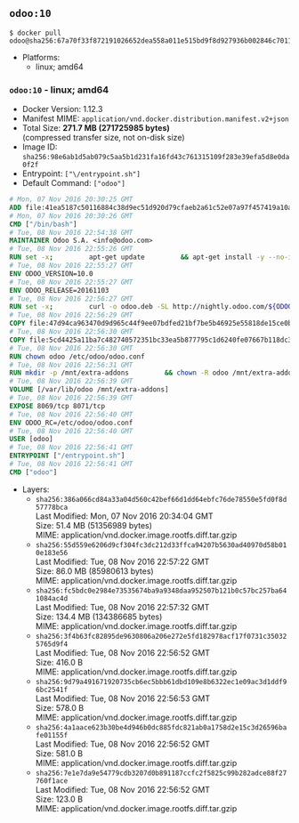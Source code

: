 ## `odoo:10`

```console
$ docker pull odoo@sha256:67a70f33f872191026652dea558a011e515bd9f8d927936b002846c7011534db
```

-	Platforms:
	-	linux; amd64

### `odoo:10` - linux; amd64

-	Docker Version: 1.12.3
-	Manifest MIME: `application/vnd.docker.distribution.manifest.v2+json`
-	Total Size: **271.7 MB (271725985 bytes)**  
	(compressed transfer size, not on-disk size)
-	Image ID: `sha256:98e6ab1d5ab079c5aa5b1d231fa16fd43c761315109f283e39efa5d8e0da0f2f`
-	Entrypoint: `["\/entrypoint.sh"]`
-	Default Command: `["odoo"]`

```dockerfile
# Mon, 07 Nov 2016 20:30:25 GMT
ADD file:41ea5187c50116884c38d9ec51d920d79cfaeb2a61c52e07a97f457419a10a4f in / 
# Mon, 07 Nov 2016 20:30:26 GMT
CMD ["/bin/bash"]
# Tue, 08 Nov 2016 22:54:38 GMT
MAINTAINER Odoo S.A. <info@odoo.com>
# Tue, 08 Nov 2016 22:55:26 GMT
RUN set -x;         apt-get update         && apt-get install -y --no-install-recommends             ca-certificates             curl             node-less             python-gevent             python-pip             python-pyinotify             python-renderpm             python-support         && curl -o wkhtmltox.deb -SL http://nightly.odoo.com/extra/wkhtmltox-0.12.1.2_linux-jessie-amd64.deb         && echo '40e8b906de658a2221b15e4e8cd82565a47d7ee8 wkhtmltox.deb' | sha1sum -c -         && dpkg --force-depends -i wkhtmltox.deb         && apt-get -y install -f --no-install-recommends         && apt-get purge -y --auto-remove -o APT::AutoRemove::RecommendsImportant=false -o APT::AutoRemove::SuggestsImportant=false npm         && rm -rf /var/lib/apt/lists/* wkhtmltox.deb         && pip install psycogreen==1.0
# Tue, 08 Nov 2016 22:55:27 GMT
ENV ODOO_VERSION=10.0
# Tue, 08 Nov 2016 22:55:27 GMT
ENV ODOO_RELEASE=20161103
# Tue, 08 Nov 2016 22:56:27 GMT
RUN set -x;         curl -o odoo.deb -SL http://nightly.odoo.com/${ODOO_VERSION}/nightly/deb/odoo_${ODOO_VERSION}.${ODOO_RELEASE}_all.deb         && echo '298b9a3c752fbe8df1e6bc7e5ab9d84ce7d0061b odoo.deb' | sha1sum -c -         && dpkg --force-depends -i odoo.deb         && apt-get update         && apt-get -y install -f --no-install-recommends         && rm -rf /var/lib/apt/lists/* odoo.deb
# Tue, 08 Nov 2016 22:56:29 GMT
COPY file:47d94ca963470d9d965c44f9ee07bdfed21bf7be5b46925e55818de15ce0bdb1 in / 
# Tue, 08 Nov 2016 22:56:30 GMT
COPY file:5cd4425a11ba7c482740572351bc33ea5b877795c1d6240fe07667b118dc3740 in /etc/odoo/ 
# Tue, 08 Nov 2016 22:56:30 GMT
RUN chown odoo /etc/odoo/odoo.conf
# Tue, 08 Nov 2016 22:56:31 GMT
RUN mkdir -p /mnt/extra-addons         && chown -R odoo /mnt/extra-addons
# Tue, 08 Nov 2016 22:56:39 GMT
VOLUME [/var/lib/odoo /mnt/extra-addons]
# Tue, 08 Nov 2016 22:56:39 GMT
EXPOSE 8069/tcp 8071/tcp
# Tue, 08 Nov 2016 22:56:40 GMT
ENV ODOO_RC=/etc/odoo/odoo.conf
# Tue, 08 Nov 2016 22:56:40 GMT
USER [odoo]
# Tue, 08 Nov 2016 22:56:41 GMT
ENTRYPOINT ["/entrypoint.sh"]
# Tue, 08 Nov 2016 22:56:41 GMT
CMD ["odoo"]
```

-	Layers:
	-	`sha256:386a066cd84a33a04d560c42bef66d1dd64ebfc76de78550e5fd0f8d57778bca`  
		Last Modified: Mon, 07 Nov 2016 20:34:04 GMT  
		Size: 51.4 MB (51356989 bytes)  
		MIME: application/vnd.docker.image.rootfs.diff.tar.gzip
	-	`sha256:55d559e6206d9cf304fc3dc212d33ffca94207b5630ad40970d58b010e183e56`  
		Last Modified: Tue, 08 Nov 2016 22:57:22 GMT  
		Size: 86.0 MB (85980613 bytes)  
		MIME: application/vnd.docker.image.rootfs.diff.tar.gzip
	-	`sha256:fc5bdc0e2984e73535674ba9a9348daa952507b121b0c57bc257ba641084ac4d`  
		Last Modified: Tue, 08 Nov 2016 22:57:32 GMT  
		Size: 134.4 MB (134386685 bytes)  
		MIME: application/vnd.docker.image.rootfs.diff.tar.gzip
	-	`sha256:3f4b63fc82895de9630806a206e272e5fd182978acf17f0731c350325765d9f4`  
		Last Modified: Tue, 08 Nov 2016 22:56:52 GMT  
		Size: 416.0 B  
		MIME: application/vnd.docker.image.rootfs.diff.tar.gzip
	-	`sha256:9d79a491671920735cb6ec5bbb61dbd109e8b6322ec1e09ac3d1ddf96bc2541f`  
		Last Modified: Tue, 08 Nov 2016 22:56:53 GMT  
		Size: 578.0 B  
		MIME: application/vnd.docker.image.rootfs.diff.tar.gzip
	-	`sha256:4a1aace623b30be4d946b0dc885fdc821ab0a1758d2e15c3d26596bafe01155f`  
		Last Modified: Tue, 08 Nov 2016 22:56:52 GMT  
		Size: 581.0 B  
		MIME: application/vnd.docker.image.rootfs.diff.tar.gzip
	-	`sha256:7e1e7da9e54779cdb3207d0b891187ccfc2f5825c99b282adce88f27760f1ace`  
		Last Modified: Tue, 08 Nov 2016 22:56:52 GMT  
		Size: 123.0 B  
		MIME: application/vnd.docker.image.rootfs.diff.tar.gzip
